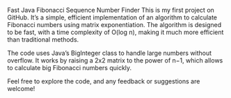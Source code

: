 Fast Java Fibonacci Sequence Number Finder
This is my first project on GitHub. It’s a simple, efficient implementation of an algorithm to calculate Fibonacci numbers using matrix exponentiation.
The algorithm is designed to be fast, with a time complexity of O(log n), making it much more efficient than traditional methods.

The code uses Java’s BigInteger class to handle large numbers without overflow. It works by raising a 2x2 matrix to the power of n−1, which allows to calculate big Fibonacci numbers quickly.

Feel free to explore the code, and any feedback or suggestions are welcome!
